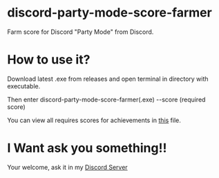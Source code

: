 # discord-party-mode-score-farmer
Farm score for Discord "Party Mode" from Discord.

# How to use it?
Download latest .exe from releases and open terminal in directory with executable.

Then enter discord-party-mode-score-farmer(.exe) --score (required score)

You can view all requires scores for achievements in [this](https://user-images.githubusercontent.com/92095401/168405504-cfe61dd9-df7a-4fd3-84cb-918799c40f4c.png) file.

# I Want ask you something!!
Your welcome, ask it in my [Discord Server](https://discord.dhcpcd.xyz)

